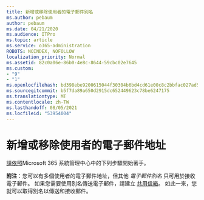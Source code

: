 ```yaml
---
title: 新增或移除使用者的電子郵件別名
ms.author: pebaum
author: pebaum
ms.date: 04/21/2020
ms.audience: ITPro
ms.topic: article
ms.service: o365-administration
ROBOTS: NOINDEX, NOFOLLOW
localization_priority: Normal
ms.assetid: 82c0a06e-86b0-4e8c-8644-59cbc02e7645
ms.custom:
- "9"
- "1"
ms.openlocfilehash: bd398ebe9200615044f30304b6bd4cd61e00c8c2bbfac027ad50c9f5489b1734
ms.sourcegitcommit: b5f7da89a650d2915dc652449623c78be6247175
ms.translationtype: MT
ms.contentlocale: zh-TW
ms.lasthandoff: 08/05/2021
ms.locfileid: "53954004"
---
```

# <a name="add-or-remove-an-email-address-for-a-user"></a>新增或移除使用者的電子郵件地址

[請依照](https://portal.office.com/AdminPortal/Home#/AssistedGuide/addemailoptions)Microsoft 365 系統管理中心中的下列步驟開始著手。

 **附注**：您可以有多個使用者的電子郵件地址，但其他  *電子郵件別名*  只可用於接收電子郵件。 如果您需要使用別名傳送電子郵件，請建立 [共用信箱](https://docs.microsoft.com/microsoft-365/admin/email/create-a-shared-mailbox)。 如此一來，您就可以取得別名以傳送和接收郵件。
  